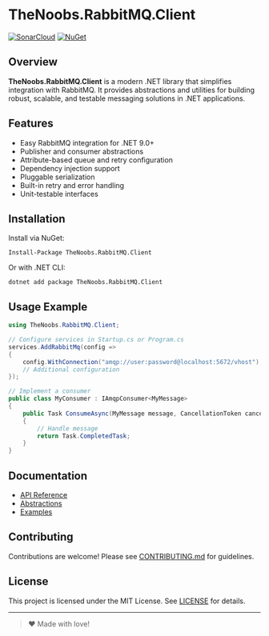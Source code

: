 # TheNoobs.RabbitMQ.Client

[![SonarCloud](https://sonarcloud.io/api/project_badges/measure?project=thenoobsbr_rabbitmq-client&metric=alert_status)](https://sonarcloud.io/dashboard?id=YOUR_SONARCLOUD_PROJECT_KEY)
[![NuGet](https://img.shields.io/nuget/v/TheNoobs.RabbitMQ.Client.svg)](https://www.nuget.org/packages/TheNoobs.RabbitMQ.Client)

## Overview

**TheNoobs.RabbitMQ.Client** is a modern .NET library that simplifies integration with RabbitMQ. It provides abstractions and utilities for building robust, scalable, and testable messaging solutions in .NET applications.

## Features
- Easy RabbitMQ integration for .NET 9.0+
- Publisher and consumer abstractions
- Attribute-based queue and retry configuration
- Dependency injection support
- Pluggable serialization
- Built-in retry and error handling
- Unit-testable interfaces

## Installation

Install via NuGet:

```shell
Install-Package TheNoobs.RabbitMQ.Client
```

Or with .NET CLI:

```shell
dotnet add package TheNoobs.RabbitMQ.Client
```

## Usage Example

```csharp
using TheNoobs.RabbitMQ.Client;

// Configure services in Startup.cs or Program.cs
services.AddRabbitMq(config =>
{
    config.WithConnection("amqp://user:password@localhost:5672/vhost");
    // Additional configuration
});

// Implement a consumer
public class MyConsumer : IAmqpConsumer<MyMessage>
{
    public Task ConsumeAsync(MyMessage message, CancellationToken cancellationToken)
    {
        // Handle message
        return Task.CompletedTask;
    }
}
```

## Documentation
- [API Reference](src/TheNoobs.RabbitMQ.Client)
- [Abstractions](src/TheNoobs.RabbitMQ.Abstractions)
- [Examples](tests/TheNoobs.RabbitMQ.Client.Tests)

## Contributing

Contributions are welcome! Please see [CONTRIBUTING.md](.github/CONTRIBUTING.md) for guidelines.

## License

This project is licensed under the MIT License. See [LICENSE](LICENSE) for details.

---
> ♥ Made with love!